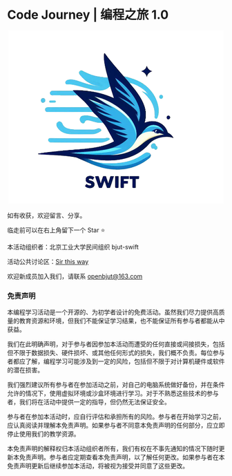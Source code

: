 # Code Journey | 编程之旅 1.0

<div align="center">
    <img src = "docs/images/title.png" alt = "front" width="500" height="400">
    
</div>

如有收获，欢迎留言、分享。

临走前可以在右上角留下一个 Star ⭐

本活动组织者：北京工业大学民间组织 bjut-swift

活动公共讨论区：[Sir this way](https://xiaoyuancat.com/note/2)

欢迎新成员加入我们，请联系 openbjut@163.com

### 免责声明

本编程学习活动是一个开源的、为初学者设计的免费活动。虽然我们尽力提供高质量的教育资源和环境，但我们不能保证学习结果，也不能保证所有参与者都能从中获益。

我们在此明确声明，对于参与者因参加本活动而遭受的任何直接或间接损失，包括但不限于数据损失、硬件损坏、或其他任何形式的损失，我们概不负责。每位参与者都应了解，编程学习可能涉及到一定的风险，包括但不限于对计算机硬件或软件的潜在损害。

我们强烈建议所有参与者在参加活动之前，对自己的电脑系统做好备份，并在条件允许的情况下，使用虚拟环境或沙盒环境进行学习。对于不熟悉这些技术的参与者，我们将在活动中提供一定的指导，但仍然无法保证安全。

参与者在参加本活动时，应自行评估和承担所有的风险。参与者在开始学习之前，应认真阅读并理解本免责声明。如果参与者不同意本免责声明的任何部分，应立即停止使用我们的教学资源。

本免责声明的解释权归本活动组织者所有，我们有权在不事先通知的情况下随时更新本免责声明。参与者应定期查看本免责声明，以了解任何更改。如果参与者在本免责声明更新后继续参加本活动，将被视为接受并同意了这些更改。
